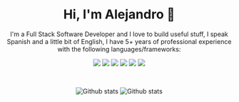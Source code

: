 <p>
  <h1 align="center">Hi, I'm Alejandro 👋</h1>
</p>
<p align="center">I'm a Full Stack Software Developer and I love to build useful stuff, I speak Spanish and a little bit of English, I have 5+ years of professional experience with the following languages/frameworks:</p>
<p align="center">
  <img src="https://img.shields.io/badge/-javascript-F7DF1E?&style=for-the-badge&logo=javascript&logoColor=black" />
  <img src="https://img.shields.io/badge/-vuejs-36a66c?&style=for-the-badge&logo=vue.js&logoColor=white" />
  <img src="https://img.shields.io/badge/-php-7A86B8?&style=for-the-badge&logo=php&logoColor=white" />
  <img src="https://img.shields.io/badge/-laravel-fb1119?&style=for-the-badge&logo=laravel&logoColor=white" />
  <img src="https://img.shields.io/badge/-nodejs-1x5ag8?&style=for-the-badge&logo=node.js&logoColor=white" />
  <img src="https://img.shields.io/badge/-css-1c2fd5?&style=for-the-badge&logo=css3&logoColor=white" />

</p>
<br/>
<p align="center">
  <img src="https://github-readme-stats.vercel.app/api?username=LiThaM&count_private=true&theme=dark" alt="Github stats" />
  <img src="https://github-readme-stats.vercel.app/api/top-langs?username=LiThaM&count_private=true&theme=dark" alt="Github stats" />
</p>

<!--
**raikoon/raikoon** is a ✨ _special_ ✨ repository because its `README.md` (this file) appears on your GitHub profile.

Here are some ideas to get you started:

- 🔭 I’m currently working on ...
- 🌱 I’m currently learning ...
- 👯 I’m looking to collaborate on ...
- 🤔 I’m looking for help with ...
- 💬 Ask me about ...
- 📫 How to reach me: ...
- 😄 Pronouns: ...
- ⚡ Fun fact: ...
-->
